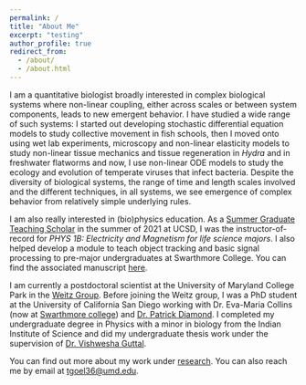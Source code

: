 ```yaml
---
permalink: /
title: "About Me"
excerpt: "testing"
author_profile: true
redirect_from: 
  - /about/
  - /about.html
---
```


I am a quantitative biologist broadly interested in complex biological systems where non-linear coupling, either across scales or between system components, leads to new emergent behavior. I have studied a wide range of such systems: I started out developing stochastic differential equation models to study collective movement in fish schools, then I moved onto using wet lab experiments, microscopy and non-linear elasticity models to study  non-linear tissue mechanics and tissue regeneration in *Hydra* and in freshwater flatworms and now, I use non-linear ODE models to study the ecology and evolution of temperate viruses that infect bacteria. Despite the diversity of biological systems, the range of time and length scales involved and the different techniques, in all systems, we see emergence of complex behavior from relatively simple underlying rules. 

I am also really interested in (bio)physics education. As a [Summer Graduate Teaching Scholar](https://engagedteaching.ucsd.edu/educators/grad-students/sgts.html) in the summer of 2021 at UCSD, I was the instructor-of-record for *PHYS 1B: Electricity and Magnetism for life science majors*. I also helped develop a module to teach object tracking and basic signal processing to pre-major undergraduates at Swarthmore College. You can find the associated manuscript [here](https://meridian.allenpress.com/the-biophysicist/article/2/3/1/464616/Quantifying-Planarian-Behavior-as-an-Introduction).

I am currently a postdoctoral scientist at the University of Maryland College Park in the [Weitz Group](https://weitzgroup.umd.edu/). Before joining the Weitz group, I was a PhD student at the University of California San Diego working with Dr. Eva-Maria Collins (now at [Swarthmore college](https://www.swarthmore.edu/profile/eva-maria-collins)) and [Dr. Patrick Diamond](https://fapp.ucsd.edu/memberprofile_diamondph.html). I completed my undergraduate degree in Physics with a minor in biology from the Indian Institute of Science and did my undergraduate thesis work under the supervision of [Dr. Vishwesha Guttal](https://teelabiisc.wordpress.com/).

You can find out more about my work under [research](https://tapangoel1994.github.io/research/). You can also reach me by email at [tgoel36@umd.edu](mailto:tgoel36@umd.edu).
